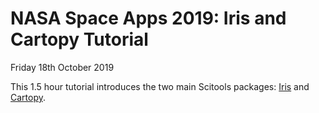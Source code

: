 # NASA Space Apps 2019: Iris and Cartopy Tutorial

Friday 18th October 2019

This 1.5 hour tutorial introduces the two main Scitools packages: [Iris](https://scitools.org.uk/iris/docs/latest/) and [Cartopy](https://scitools.org.uk/cartopy/docs/latest/).
